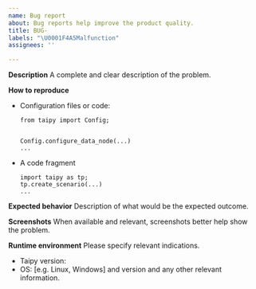 ```yaml
---
name: Bug report
about: Bug reports help improve the product quality.
title: BUG-
labels: "\U0001F4A5Malfunction"
assignees: ''

---
```


**Description**
A complete and clear description of the problem.

**How to reproduce**

- Configuration files or code:
    ```
    from taipy import Config;


    Config.configure_data_node(...)
    ...
    ```
- A code fragment
    ```
    import taipy as tp;
    tp.create_scenario(...)
    ...
    ```

**Expected behavior**
Description of what would be the expected outcome.

**Screenshots**
When available and relevant, screenshots better help show the problem.

**Runtime environment**
Please specify relevant indications.
 - Taipy version:
 - OS: [e.g. Linux, Windows] and version
and any other relevant information.
